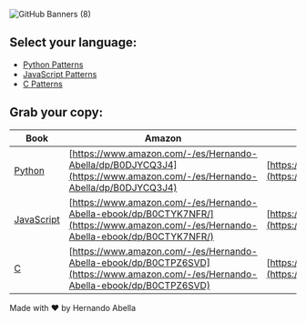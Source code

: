 ![GitHub Banners (8)](https://github.com/user-attachments/assets/650f685f-52fa-41dc-8747-ea5b8325ab42)

## Select your language:
- [Python Patterns](./python-patterns.md)
- [JavaScript Patterns](./javascript-patterns.md)
- [C Patterns](./c-patterns.md)

## Grab your copy:
| Book | Amazon | Gumroad (Digital Download) |
|-|-|-|
| [Python](#) | [https://www.amazon.com/-/es/Hernando-Abella/dp/B0DJYCQ3J4](https://www.amazon.com/-/es/Hernando-Abella/dp/B0DJYCQ3J4) | [https://hernandoabella.gumroad.com/l/bjhjbm](https://hernandoabella.gumroad.com/l/bjhjbm) |
| [JavaScript](#) | [https://www.amazon.com/-/es/Hernando-Abella-ebook/dp/B0CTYK7NFR/](https://www.amazon.com/-/es/Hernando-Abella-ebook/dp/B0CTYK7NFR/) | [https://hernandoabella.gumroad.com/l/ddnpsp](https://hernandoabella.gumroad.com/l/ddnpsp) |
| [C](#) | [https://www.amazon.com/-/es/Hernando-Abella-ebook/dp/B0CTPZ6SVD](https://www.amazon.com/-/es/Hernando-Abella-ebook/dp/B0CTPZ6SVD) | [https://hernandoabella.gumroad.com/l/odrmd](https://hernandoabella.gumroad.com/l/odrmd) |

Made with ❤️ by Hernando Abella
